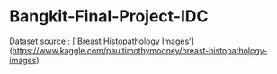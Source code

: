 # Bangkit-Final-Project-IDC

Dataset source :  ['Breast Histopathology Images'] (https://www.kaggle.com/paultimothymooney/breast-histopathology-images)
